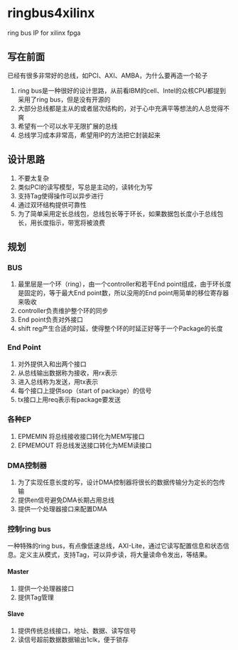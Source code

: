 # ringbus4xilinx
ring bus IP for xilinx fpga

##  写在前面
已经有很多非常好的总线，如PCI、AXI、AMBA，为什么要再造一个轮子


1. ring bus是一种很好的设计思路，从前看IBM的cell、Intel的众核CPU都提到采用了ring bus，但是没有开源的
2. 大部分总线都是主从的或者层次结构的，对于心中充满平等想法的人总觉得不爽
3. 希望有一个可以水平无限扩展的总线
4. 总线学习成本非常高，希望用IP的方法把它封装起来

## 设计思路
1. 不要太复杂
2. 类似PCI的读写模型，写总是主动的，读转化为写
3. 支持Tag使得操作可以异步进行
4. 通过双环结构提供可靠性
5. 为了简单采用定长总线包，总线包长等于环长，如果数据包长度小于总线包长，用长度指示，带宽将被浪费

## 规划
### BUS
1. 最里层是一个环（ring），由一个controller和若干End point组成，由于环长度是固定的，等于最大End point数，所以没用的End point用简单的移位寄存器来吸收
2. controller负责维护整个环的同步
3. End point负责对外接口
4. shift reg产生合适的时延，使得整个环的时延正好等于一个Package的长度

### End Point
1. 对外提供入和出两个接口
2. 从总线输出数据称为接收，用rx表示
3. 进入总线称为发送，用tx表示
4. 每个接口上提供sop（start of package）的信号
5. tx接口上用req表示有package要发送

### 各种EP
1. EPMEMIN 将总线接收接口转化为MEM写接口
2. EPMEMOUT 将总线发送接口转化为MEM读接口

### DMA控制器
1. 为了实现任意长度的写，设计DMA控制器将很长的数据传输分为定长的包传输
2. 提供en信号避免DMA长期占用总线
3. 提供一个处理器接口来配置DMA

### 控制ring bus
一种特殊的ring bus，有点像低速总线，AXI-Lite，通过它读写配置信息和状态信息。定义主从模式，支持Tag，可以异步读，将大量读命令发出，等结果。
#### Master 
1. 提供一个处理器接口
2. 提供Tag管理

#### Slave
1. 提供传统总线接口，地址、数据、读写信号
2. 读信号超前数据数据输出1clk，便于锁存





 
